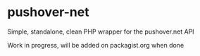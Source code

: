pushover-net
============

Simple, standalone, clean PHP wrapper for the pushover.net API

Work in progress, will be added on packagist.org when done
